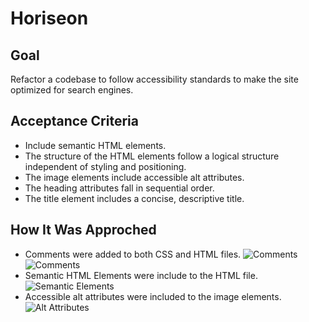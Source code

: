# Horiseon

## Goal
Refactor a codebase to follow accessibility standards to make the site optimized for search engines.

## Acceptance Criteria
* Include semantic HTML elements.
* The structure of the HTML elements follow a logical structure independent of styling and positioning.
* The image elements include accessible alt attributes.
* The heading attributes fall in sequential order.
* The title element includes a concise, descriptive title.

## How It Was Approched
* Comments were added to both CSS and HTML files.
 ![Comments](https://user-images.githubusercontent.com/97632228/156955345-d03c1724-0b54-4fd8-b47f-d420095d0554.JPG)
 ![Comments](https://user-images.githubusercontent.com/97632228/156955449-1345cfbc-73fd-4278-b39c-81c0e4187f58.JPG)
* Semantic HTML Elements were include to the HTML file.
 ![Semantic Elements](https://user-images.githubusercontent.com/97632228/156955820-fedf50f3-216d-49e0-ad98-7be3c614744a.JPG)
* Accessible alt attributes were included to the image elements.
 ![Alt Attributes](https://user-images.githubusercontent.com/97632228/156955953-a847f17b-153a-45f2-8347-3244d83fb9c0.JPG)
